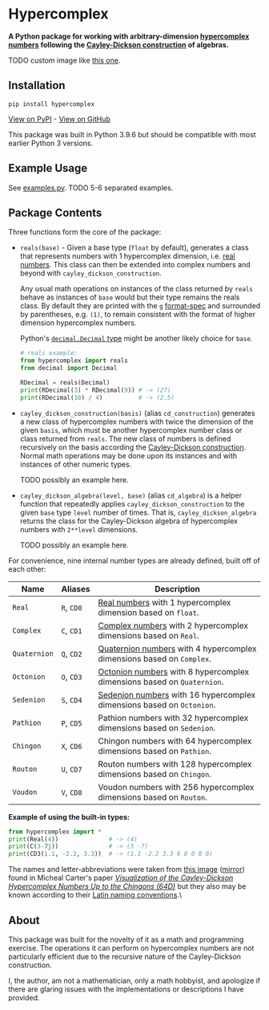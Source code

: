 # Hypercomplex

**A Python package for working with arbitrary-dimension [hypercomplex numbers][1] following the [Cayley-Dickson construction][2] of algebras.**

TODO custom image like [this one][4].



## Installation

```text
pip install hypercomplex
```

[View on PyPI](https://pypi.org/project/hypercomplex) - [View on GitHub](https://github.com/discretegames/hypercomplex)

This package was built in Python 3.9.6 but should be compatible with most earlier Python 3 versions.

## Example Usage

See [examples.py](examples.py). TODO 5-6 separated examples.

## Package Contents

Three functions form the core of the package:

- `reals(base)` - Given a base type (`float` by default), generates a class that represents numbers with 1 hypercomplex dimension, i.e. [real numbers](https://en.wikipedia.org/wiki/Real_number). This class can then be extended into complex numbers and beyond with `cayley_dickson_construction`.

    Any usual math operations on instances of the class returned by `reals` behave as instances of `base` would but their type remains the reals class. By default they are printed with the `g` [format-spec][7] and surrounded by parentheses, e.g. `(1)`, to remain consistent with the format of higher dimension hypercomplex numbers.

    Python's [`decimal.Decimal` type](https://docs.python.org/3/library/decimal.html) might be another likely choice for `base`.

    ```py
    # reals example:
    from hypercomplex import reals
    from decimal import Decimal
    
    RDecimal = reals(Decimal)
    print(RDecimal(3) * RDecimal(9)) # -> (27)
    print(RDecimal(10) / 4)          # -> (2.5)
    ```

- `cayley_dickson_construction(basis)` (alias `cd_construction`) generates a new class of hypercomplex numbers with twice the dimension of the given `basis`, which must be another hypercomplex number class or class returned from `reals`. The new class of numbers is defined recursively on the basis according the [Cayley-Dickson construction][2]. Normal math operations may be done upon its instances and with instances of other numeric types.

    TODO possibly an example here.

- `cayley_dickson_algebra(level, base)` (alias `cd_algebra`) is a helper function that repeatedly applies `cayley_dickson_construction` to the given `base` type `level` number of times. That is, `cayley_dickson_algebra` returns the class for the Cayley-Dickson algebra of hypercomplex numbers with `2**level` dimensions.

    TODO possibly an example here.

For convenience, nine internal number types are already defined, built off of each other:

| Name | Aliases | Description |
| ---- | ---- | ----------- |
| `Real` | `R`, `CD0` | [Real numbers](https://en.wikipedia.org/wiki/Real_number) with 1 hypercomplex dimension based on `float`.
| `Complex` | `C`, `CD1` | [Complex numbers](https://en.wikipedia.org/wiki/Complex_number) with 2 hypercomplex dimensions based on `Real`.
| `Quaternion` | `Q`, `CD2` | [Quaternion numbers](https://en.wikipedia.org/wiki/Quaternion) with 4 hypercomplex dimensions based on `Complex`.
| `Octonion` | `O`, `CD3` | [Octonion numbers](https://en.wikipedia.org/wiki/Octonion) with 8 hypercomplex dimensions based on `Quaternion`.
| `Sedenion` | `S`, `CD4` | [Sedenion numbers](https://en.wikipedia.org/wiki/Sedenion) with 16 hypercomplex dimensions based on `Octonion`.
| `Pathion` | `P`, `CD5` | Pathion numbers with 32 hypercomplex dimensions based on `Sedenion`.
| `Chingon` | `X`, `CD6` | Chingon numbers with 64 hypercomplex dimensions based on `Pathion`.
| `Routon` | `U`, `CD7` | Routon numbers with 128 hypercomplex dimensions based on `Chingon`.
| `Voudon` | `V`, `CD8` | Voudon numbers with 256 hypercomplex dimensions based on `Routon`.

**Example of using the built-in types:**

```py
from hypercomplex import *
print(Real(4))              # -> (4)
print(C(3-7j))              # -> (3 -7)
print(CD3(1.1, -2.2, 3.3))  # -> (1.1 -2.2 3.3 0 0 0 0 0)
```

The names and letter-abbreviations were taken from [this image][3] ([mirror][4]) found in Micheal Carter's paper [*Visualization of the Cayley-Dickson Hypercomplex Numbers Up to the Chingons (64D)*](https://www.mapleprimes.com/posts/124913-Visualization-Of-The-CayleyDickson) but they also may be known according to their [Latin naming conventions][6].\

## About

This package was built for the novelty of it as a math and programming exercise. The operations it can perform on hypercomplex numbers are not particularly efficient due to the recursive nature of the Cayley-Dickson construction.

I, the author, am not a mathematician, only a math hobbyist, and apologize if there are glaring issues with the implementations or descriptions I have provided.


[1]: https://en.wikipedia.org/wiki/Hypercomplex_number
[2]: https://en.wikipedia.org/wiki/Cayley%E2%80%93Dickson_construction
[3]: https://www.mapleprimes.com/DocumentFiles/124913/419426/Figure1.JPG
[4]: https://github.com/discretegames/hypercomplex/blob/ed3c47fb909e85736b7b5a147a39981e6e87fa57/hypercomplex_names.png
[5]: https://www.mapleprimes.com/posts/124913-Visualization-Of-The-CayleyDickson
[6]: https://english.stackexchange.com/q/234607
[7]: https://docs.python.org/3/library/string.html#format-specification-mini-language